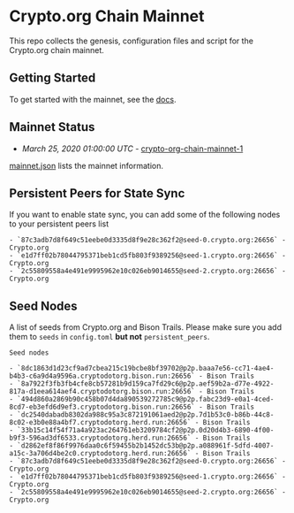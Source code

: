 # Crypto.org Chain Mainnet

This repo collects the genesis, configuration files and script for the Crypto.org chain
mainnet.

## Getting Started

To get started with the mainnet, see the
[docs](https://crypto.org/docs/getting-started/).

## Mainnet Status


- *March 25, 2020 01:00:00 UTC* - [crypto-org-chain-mainnet-1](./crypto-org-chain-mainnet-1)

[mainnet.json](./mainnet.json) lists the mainnet information.


## Persistent Peers for State Sync

If you want to enable state sync, you can add some of the following nodes to your persistent peers list

```
- `87c3adb7d8f649c51eebe0d3335d8f9e28c362f2@seed-0.crypto.org:26656` - Crypto.org
- `e1d7ff02b78044795371beb1cd5fb803f9389256@seed-1.crypto.org:26656` - Crypto.org
- `2c55809558a4e491e9995962e10c026eb9014655@seed-2.crypto.org:26656` - Crypto.org 
```

## Seed Nodes

A list of seeds from Crypto.org and Bison Trails. Please make sure you add them to `seeds` in `config.toml` **but not** `persistent_peers`.

```
Seed nodes

- `8dc1863d1d23cf9ad7cbea215c19bcbe8bf39702@p2p.baaa7e56-cc71-4ae4-b4b3-c6a9d4a9596a.cryptodotorg.bison.run:26656` - Bison Trails
- `8a7922f3fb3fb4cfe8cb57281b9d159ca7fd29c6@p2p.aef59b2a-d77e-4922-817a-d1eea614aef4.cryptodotorg.bison.run:26656` - Bison Trails
- `494d860a2869b90c458b07d4da890539272785c9@p2p.fabc23d9-e0a1-4ced-8cd7-eb3efd6d9ef3.cryptodotorg.bison.run:26656` - Bison Trails
- `dc2540dabadb8302da988c95a3c872191061aed2@p2p.7d1b53c0-b86b-44c8-8c02-e3b0e88a4bf7.cryptodotorg.herd.run:26656` - Bison Trails
- `33b15c14f54f71a4a923ac264761eb3209784cf2@p2p.0d20d4b3-6890-4f00-b9f3-596ad3df6533.cryptodotorg.herd.run:26656` - Bison Trails
- `d2862ef8f86f9976daa0c6f59455b2b1452dc53b@p2p.a088961f-5dfd-4007-a15c-3a706d4be2c0.cryptodotorg.herd.run:26656` - Bison Trails
- `87c3adb7d8f649c51eebe0d3335d8f9e28c362f2@seed-0.crypto.org:26656` - Crypto.org
- `e1d7ff02b78044795371beb1cd5fb803f9389256@seed-1.crypto.org:26656` - Crypto.org
- `2c55809558a4e491e9995962e10c026eb9014655@seed-2.crypto.org:26656` - Crypto.org 
```
